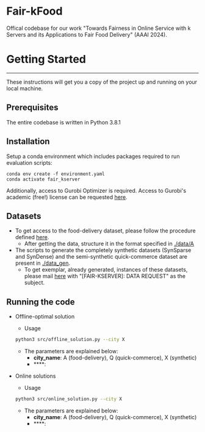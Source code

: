 # Fair-kFood
Offical codebase for our work "Towards Fairness in Online Service with k Servers and its Applications to Fair Food Delivery" (AAAI 2024).


# Getting Started
---
These instructions will get you a copy of the project up and running on your local machine.

## Prerequisites
The entire codebase is written in Python 3.8.1

## Installation
Setup a conda environment which includes packages required to run evaluation scripts:
```
conda env create -f environment.yaml
conda activate fair_kserver
```
Additionally, access to Gurobi Optimizer is required. Access to Gurobi's academic (free!) license can be requested [here](https://www.gurobi.com/academia/academic-program-and-licenses/).

## Datasets
* To get access to the food-delivery dataset, please follow the procedure defined [here](https://www.cse.iitd.ac.in/~sayan/files/foodmatch.txt).
	* After getting the data, structure it in the format specified in [./data/A](./data/A)
* The scripts to generate the completely synthetic datasets (SynSparse and SynDense) and the semi-synthetic quick-commerce dataset are present in [./data_gen](./data_gen). 
	* To get exemplar, already generated, instances of these datasets, please mail [here](damandeepddsb@gmail.com) with "[FAIR-KSERVER]: DATA REQUEST" as the subject. 

## Running the code
* Offline-optimal solution
	* Usage
	```bash
	python3 src/offline_solution.py --city X
	```
	* The parameters are explained below:
		- **city_name**: A (food-delivery), Q (quick-commerce), X (synthetic)
		- ****:

* Online solutions
	* Usage
	```bash
	python3 src/online_solution.py --city X
	```
	* The parameters are explained below:
		- **city_name**: A (food-delivery), Q (quick-commerce), X (synthetic)
		- ****:

